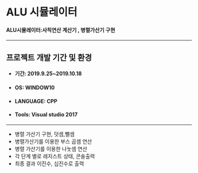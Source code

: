 # ALU 시뮬레이터

#### ALU시뮬레이터:사칙연산 계산기 , 병렬가산기 구현

------

## 프로젝트 개발 기간 및 환경

- #### 기간: 2019.9.25~2019.10.18

- #### OS: WINDOW10

- #### LANGUAGE: CPP

- #### Tools: Visual studio 2017

------



- 병렬 가산기 구현, 덧셈,뺄셈
- 병렬가산기를 이용한 부스 곱셈 연산
- 병렬 가산기를 이용한 나눗셈 연산
- 각 단계 별로 레지스트 상태, 콘솔출력
- 최종 결과 이진수, 십진수로 출력

